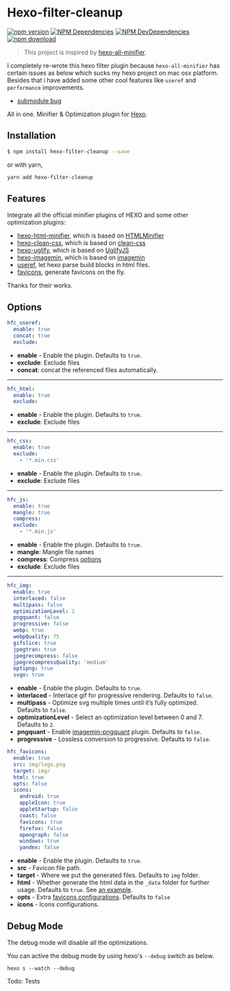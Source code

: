 # Hexo-filter-cleanup

[![npm version][npm-version-image]][download-url]
[![NPM Dependencies][npm-dep-image]][npm-dep-url]
[![NPM DevDependencies][npm-devdep-image]][npm-devdep-url]
[![npm download][download-image]][download-url]

[npm-version-image]: https://badge.fury.io/js/hexo-filter-cleanup.svg
[npm-dep-image]: https://david-dm.org/mamboer/hexo-filter-cleanup.svg
[npm-dep-url]: https://david-dm.org/mamboer/hexo-filter-cleanup
[npm-devdep-image]: https://david-dm.org/mamboer/hexo-filter-cleanup/dev-status.svg
[npm-devdep-url]: https://david-dm.org/mamboer/hexo-filter-cleanup?type=dev
[download-image]: https://img.shields.io/npm/dm/hexo-filter-cleanup.svg?style=flat-square
[download-url]: https://www.npmjs.com/package/hexo-filter-cleanup

> This project is inspired by [hexo-all-minifier](https://github.com/unhealthy/hexo-all-minifier).

I completely re-wrote this hexo filter plugin because `hexo-all-minifier` has certain issues as below which sucks my hexo project on mac osx platform. Besides that i have added some other cool features like `useref` and `performance` improvements.

- [submodule bug](https://github.com/unhealthy/hexo-all-minifier/issues/12)

All in one. Minifier & Optimization plugin for [Hexo](https://hexo.io).

## Installation

``` bash
$ npm install hexo-filter-cleanup --save
```

or with yarn,

```bash
yarn add hexo-filter-cleanup
```

## Features

Integrate all the official minifier plugins of HEXO and some other optimization plugins:

- [hexo-html-minifier](https://github.com/hexojs/hexo-html-minifier), which is based on [HTMLMinifier](https://github.com/kangax/html-minifier)
- [hexo-clean-css](https://github.com/hexojs/hexo-clean-css), which is based on [clean-css](https://github.com/jakubpawlowicz/clean-css)
- [hexo-uglify](https://github.com/hexojs/hexo-uglify), which is based on [UglifyJS](http://lisperator.net/uglifyjs/)
- [hexo-imagemin](https://github.com/vseventer/hexo-imagemin), which is based on [imagemin](https://github.com/imagemin/imagemin)
- [useref](https://www.npmjs.com/package/useref), let hexo parse build blocks in html files.
- [favicons](https://github.com/haydenbleasel/favicons), generate favicons on the fly.

Thanks for their works.

## Options

``` yaml
hfc_useref:
  enable: true
  concat: true
  exclude: 
```
- **enable** - Enable the plugin. Defaults to `true`.
- **exclude**: Exclude files
- **concat**: concat the referenced files automatically.

----------

``` yaml
hfc_html:
  enable: true
  exclude: 
```
- **enable** - Enable the plugin. Defaults to `true`.
- **exclude**: Exclude files

----------

``` yaml
hfc_css:
  enable: true
  exclude: 
    - '*.min.css'
```
- **enable** - Enable the plugin. Defaults to `true`.
- **exclude**: Exclude files

----------

``` yaml
hfc_js:
  enable: true
  mangle: true
  compress:
  exclude: 
    - '*.min.js'
```
- **enable** - Enable the plugin. Defaults to `true`.
- **mangle**: Mangle file names
- **compress**: Compress [options](https://www.npmjs.com/package/uglify-js#compress-options)
- **exclude**: Exclude files

----------

```yaml
hfc_img:
  enable: true
  interlaced: false
  multipass: false
  optimizationLevel: 2
  pngquant: false
  progressive: false
  webp: true
  webpQuality: 75
  gifslice: true
  jpegtran: true
  jpegrecompress: false
  jpegrecompressQuality: 'medium'
  optipng: true
  svgo: true
```
- **enable** - Enable the plugin. Defaults to `true`.
- **interlaced** - Interlace gif for progressive rendering. Defaults to `false`.
- **multipass** - Optimize svg multiple times until it’s fully optimized. Defaults to `false`.
- **optimizationLevel** - Select an optimization level between 0 and 7. Defaults to `2`.
- **pngquant** - Enable [imagemin-pngquant](https://github.com/imagemin/imagemin-pngquant) plugin. Defaults to `false`.
- **progressive** - Lossless conversion to progressive. Defaults to `false`.

```yaml
hfc_favicons:
  enable: true
  src: img/logo.png
  target: img/
  html: true
  opts: false
  icons:
    android: true
    appleIcon: true
    appleStartup: false
    coast: false
    favicons: true
    firefox: false
    opengraph: false
    windows: true
    yandex: false
```
- **enable** - Enable the plugin. Defaults to `true`.
- **src** - Favicon file path.
- **target** - Where we put the generated files. Defaults to `img` folder.
- **html** - Whether generate the html data in the `_data` folder for further usage. Defaults to `true`. See [an example](https://github.com/o2team/o2team.github.io/tree/v2/themes/lattice/layout/_partial/common/favicons.swig).
- **opts** - Extra [favicons configurations](https://github.com/itgalaxy/favicons). Defaults to `false`
- **icons** - Icons configurations.

## Debug Mode

The debug mode will disable all the optimizations.

You can active the debug mode by using hexo's `--debug` switch as below.

```
hexo s --watch --debug
```

Todo: Tests

